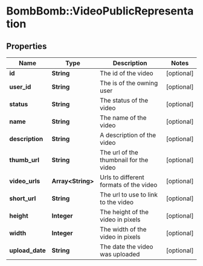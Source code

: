 # BombBomb::VideoPublicRepresentation

## Properties
Name | Type | Description | Notes
------------ | ------------- | ------------- | -------------
**id** | **String** | The id of the video | [optional] 
**user_id** | **String** | The is of the owning user | [optional] 
**status** | **String** | The status of the video | [optional] 
**name** | **String** | The name of the video | [optional] 
**description** | **String** | A description of the video | [optional] 
**thumb_url** | **String** | The url of the thumbnail for the video | [optional] 
**video_urls** | **Array&lt;String&gt;** | Urls to different formats of the video | [optional] 
**short_url** | **String** | The url to use to link to the video | [optional] 
**height** | **Integer** | The height of the video in pixels | [optional] 
**width** | **Integer** | The width of the video in pixels | [optional] 
**upload_date** | **String** | The date the video was uploaded | [optional] 


